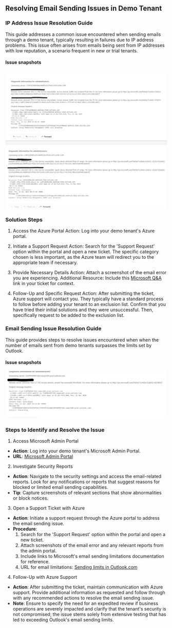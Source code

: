 ## Resolving Email Sending Issues in Demo Tenant

### IP Address Issue Resolution Guide
This guide addresses a common issue encountered when sending emails through a demo tenant, typically resulting in failures due to IP address problems. This issue often arises from emails being sent from IP addresses with low reputation, a scenario frequent in new or trial tenants.

#### Issue snapshots
![IssueSnapshot1](IPIssueSnapshot1.png)
![IssueSnapshot2](IPIssueSnapshot2.png)

### Solution Steps
1. Access the Azure Portal
Action: Log into your demo tenant's Azure portal.

2. Initiate a Support Request
Action: Search for the 'Support Request' option within the portal and open a new ticket. The specific category chosen is less important, as the Azure team will redirect you to the appropriate team if necessary.

3. Provide Necessary Details
Action: Attach a screenshot of the email error you are experiencing.
Additional Resource: Include this [Microsoft Q&A](https://statics.teams.cdn.office.net/evergreen-assets/safelinks/1/atp-safelinks.html) link in your ticket for context.

4. Follow-Up and Specific Request
Action: After submitting the ticket, Azure support will contact you. They typically have a standard process to follow before adding your tenant to an exclusion list. Confirm that you have tried their initial solutions and they were unsuccessful. Then, specifically request to be added to the exclusion list.

### Email Sending Issue Resolution Guide

This guide provides steps to resolve issues encountered when when the number of emails sent from demo tenants surpasses the limits set by Outlook.

#### Issue snapshots
![IssueSnapshot1](TenantThreshold.png)

### Steps to Identify and Resolve the Issue

1. Access Microsoft Admin Portal

- **Action**: Log into your demo tenant's Microsoft Admin Portal.
- **URL**: [Microsoft Admin Portal](https://admin.microsoft.com/AdminPortal/Home#/homepage)

2. Investigate Security Reports

- **Action**: Navigate to the security settings and access the email-related reports. Look for any notifications or reports that suggest reasons for blocked or limited email sending capabilities.
- **Tip**: Capture screenshots of relevant sections that show abnormalities or block notices.

3. Open a Support Ticket with Azure

- **Action**: Initiate a support request through the Azure portal to address the email sending issue.
- **Procedure**:
  1. Search for the 'Support Request' option within the portal and open a new ticket.
  2. Attach screenshots of the email error and any relevant reports from the admin portal.
  3. Include links to Microsoft's email sending limitations documentation for reference.
  4. URL for email limitations: [Sending limits in Outlook.com](https://support.microsoft.com/en-us/office/sending-limits-in-outlook-com-279ee200-594c-40f0-9ec8-bb6af7735c2e)

4. Follow-Up with Azure Support

- **Action**: After submitting the ticket, maintain communication with Azure support. Provide additional information as requested and follow through with any recommended actions to resolve the email sending issue.
- **Note**: Ensure to specify the need for an expedited review if business operations are severely impacted and clarify that the tenant's security is not compromised; the issue stems solely from extensive testing that has led to exceeding Outlook's email sending limits.

